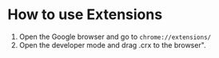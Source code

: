 # How to use Extensions

1. Open the Google browser and go to ```chrome://extensions/```
2. Open the developer mode and drag .crx to the browser".

